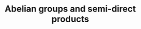 ---
layout: default
title: 5. Abelian groups and semi-direct products
nav_order: 5
parent: Course Content
---